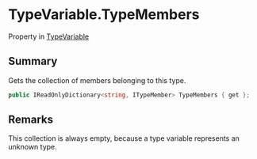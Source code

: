 # TypeVariable.TypeMembers

Property in [TypeVariable](/docs/api/csharp/typechecker.typevariable.md)

## Summary


Gets the collection of members belonging to this type.


```csharp
public IReadOnlyDictionary<string, ITypeMember> TypeMembers { get };
```

## Remarks


This collection is always empty, because a type variable represents
an unknown type.


